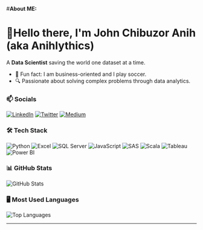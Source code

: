 #**About ME:**

# 💫Hello there, I'm John Chibuzor Anih (aka Anihlythics)

 A **Data Scientist** saving the world one dataset at a time.

- 🎤 Fun fact: I am business-oriented and I play soccer.
- 🔍 Passionate about solving complex problems through data analytics.

### 📫 Socials
[![LinkedIn](https://img.shields.io/badge/-LinkedIn-blue)](https://linkedin.com/in/www.linkedin.com/in/john-anih-cj001)
[![Twitter](https://img.shields.io/badge/-Twitter-blue)](https://twitter.com/@Anihlytics)
[![Medium](https://img.shields.io/badge/-Medium-black)](https://medium.com/@anihlythics)

### 🛠 Tech Stack
![Python](https://img.shields.io/badge/-Python-blue?logo=python)
![Excel](https://img.shields.io/badge/-Microsoft%20Excel-green?logo=microsoft-excel)
![SQL Server](https://img.shields.io/badge/-Microsoft%20SQL%20Server-red?logo=microsoftsqlserver)
![JavaScript](https://img.shields.io/badge/-JavaScript-ash?logo=javascript)
![SAS](https://img.shields.io/badge/-SAS-green?logo=sas)
![Scala](https://img.shields.io/badge/-Scala-red?logo=scala)
![Tableau](https://img.shields.io/badge/-Tableau-orange?logo=tableau)
![Power BI](https://img.shields.io/badge/-Power%20BI-yellow?logo=powerbi)

### 📊 GitHub Stats
![GitHub Stats](https://github-readme-stats.vercel.app/api?username=anihlythics&show_icons=true&theme=tokyonight&hide=issues)



### 🖥 Most Used Languages

![Top Languages](https://github-readme-stats.vercel.app/api/top-langs/?username=anihlythics&layout=compact&cache_seconds=1800&theme=merko)




---

